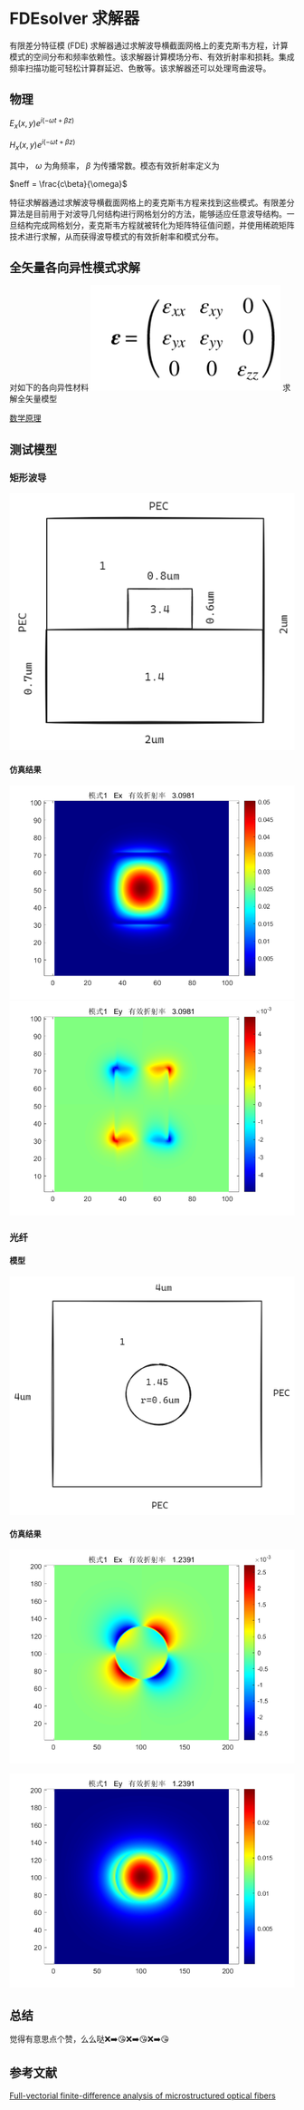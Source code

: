 

# FDEsolver 求解器



有限差分特征模 (FDE) 求解器通过求解波导横截面网格上的麦克斯韦方程，计算模式的空间分布和频率依赖性。该求解器计算模场分布、有效折射率和损耗。集成频率扫描功能可轻松计算群延迟、色散等。该求解器还可以处理弯曲波导。

## 物理

$E_x (x,y)e^{i (-\omega t + \beta z)}$

$H_x (x,y)e^{i (-\omega t + \beta z)}$

其中， $\omega$ 为角频率， $\beta$ 为传播常数。模态有效折射率定义为

$neff = \frac{c\beta}{\omega}$

特征求解器通过求解波导横截面网格上的麦克斯韦方程来找到这些模式。有限差分算法是目前用于对波导几何结构进行网格划分的方法，能够适应任意波导结构。一旦结构完成网格划分，麦克斯韦方程就被转化为矩阵特征值问题，并使用稀疏矩阵技术进行求解，从而获得波导模式的有效折射率和模式分布。

## 全矢量各向异性模式求解
 
对如下的各向异性材料
![alt text](doc/images/math/anisotropicmaterial.png)
求解全矢量模型

 [ 数学原理](doc/BPM全矢量解模.pdf)

## 测试模型

### 矩形波导
![alt text](doc/images/waveguide/waveguide.png)

#### 仿真结果
![alt text](doc/images/waveguide/mode1Ex.png)
![alt text](doc/images/waveguide/mode1Ey.png)

### 光纤

#### 模型

![alt text](doc/images/fiber/model.png)

#### 仿真结果
![alt text](doc/images/fiber/mode1Ex.png)

![alt text](doc/images/fiber/mode1Ey.png)

## 总结

觉得有意思点个赞，么么哒❌➡️😘❌➡️😘❌➡️😘



## 参考文献

[Full-vectorial finite-difference analysis of microstructured optical fibers](<reference/Zhu 和 Brown - 2002 - Full-vectorial finite-difference analysis of micro.pdf>)


